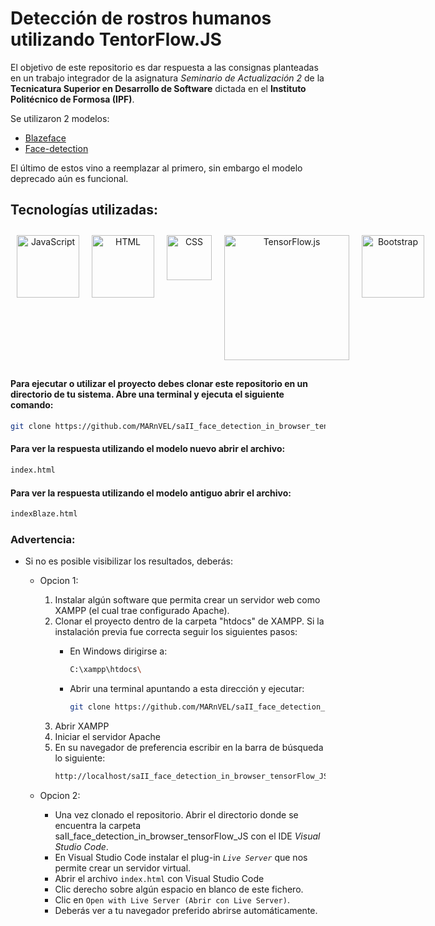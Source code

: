 # Detección de rostros humanos utilizando TentorFlow.JS

El objetivo de este repositorio es dar respuesta a las consignas planteadas en un trabajo integrador de la asignatura *Seminario de Actualización 2* de la **Tecnicatura Superior en Desarrollo de Software** dictada en el **Instituto Politécnico de Formosa (IPF)**.

Se utilizaron 2 modelos:
- [Blazeface](https://github.com/tensorflow/tfjs-models/tree/master/blazeface)
- [Face-detection](https://github.com/tensorflow/tfjs-models/tree/master/face-detection)

El último de estos vino a reemplazar al primero, sin embargo el modelo deprecado aún es funcional.

## Tecnologías utilizadas:
<div align="center" style="display: flex">
    <span>
        <a href="https://es.javascript.info/" target="_blank">
            <img width="100" style="margin: 10" title='JavaScript' src='https://upload.wikimedia.org/wikipedia/commons/6/6a/JavaScript-logo.png'>
        </a>
    </span>
    <span>
        <a href="https://www.w3schools.com/html/default.asp" title='html' target="_blank">
            <img width="100" style="margin: 10" title='HTML' src='https://upload.wikimedia.org/wikipedia/commons/thumb/6/61/HTML5_logo_and_wordmark.svg/1024px-HTML5_logo_and_wordmark.svg.png'>
        </a>
    </span>
    <span>
        <a href="https://www.w3schools.com/css/default.asp" title='CSS' target="_blank">
            <img width="72" style="margin: 10" title='CSS' src='https://upload.wikimedia.org/wikipedia/commons/thumb/d/d5/CSS3_logo_and_wordmark.svg/800px-CSS3_logo_and_wordmark.svg.png'>
        </a>
    </span>
    <br/>
    <span>
        <a href="https://www.tensorflow.org/js?hl=es-419" target="_blank" title='TensorFlow.js'>
            <img width="200" style="margin: 10" title='TensorFlow.js' src='https://www.tensorflow.org/static/site-assets/images/project-logos/tensorflow-js-logo-social.png?hl=es-419&sp=1683830971T11ac29b185018b83554aecf994ef3e4eee1b67c797df5e0f3c125847aeb44fa8'>
        </a>
    </span>
    <span>
        <a href="https://getbootstrap.com/docs/5.3/getting-started/download/" title='Bootstrap 5' target="_blank">
            <img width="100" style="margin: 10" title='Bootstrap' src='https://getbootstrap.com/docs/5.3/assets/brand/bootstrap-logo-shadow.png'>
        </a>
    </span>
    
</div>

#### Para ejecutar o utilizar el proyecto debes clonar este repositorio en un directorio de tu sistema. Abre una terminal y ejecuta el siguiente comando:

```bash
git clone https://github.com/MARnVEL/saII_face_detection_in_browser_tensorFlow_JS.git
```

#### Para ver la respuesta utilizando el modelo nuevo abrir el archivo:
```bash
index.html
```

#### Para ver la respuesta utilizando el modelo antiguo abrir el archivo:
```bash
indexBlaze.html
```

### Advertencia:
- Si no es posible visibilizar los resultados, deberás:
    - Opcion 1:
        1. Instalar algún software que permita crear un servidor web como XAMPP (el cual trae configurado Apache).
        2. Clonar el proyecto dentro de la carpeta "htdocs" de XAMPP. Si la instalación previa fue correcta seguir los siguientes pasos:
            - En Windows dirigirse a:
                ```bash
                C:\xampp\htdocs\
                ```

            - Abrir una terminal apuntando a esta dirección y ejecutar:
                ```bash
                git clone https://github.com/MARnVEL/saII_face_detection_in_browser_tensorFlow_JS.git
                ```
        3. Abrir XAMPP
        4. Iniciar el servidor Apache
        5. En su navegador de preferencia escribir en la barra de búsqueda lo siguiente:
            ```bash
            http://localhost/saII_face_detection_in_browser_tensorFlow_JS/index.html
            ```

    - Opcion 2:
        - Una vez clonado el repositorio. Abrir el directorio donde se encuentra la carpeta saII_face_detection_in_browser_tensorFlow_JS con el IDE *Visual Studio Code*.
        - En Visual Studio Code instalar el plug-in *```Live Server```* que nos permite crear un servidor virtual.
        - Abrir el archivo ```index.html``` con Visual Studio Code
        - Clic derecho sobre algún espacio en blanco de este fichero.
        - Clic en ```Open with Live Server (Abrir con Live Server)```.
        - Deberás ver a tu navegador preferido abrirse automáticamente.

